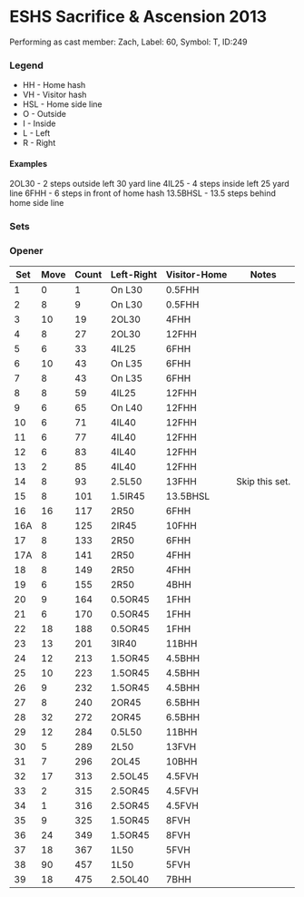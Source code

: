 # ESHS Sacrifice & Ascension 2013

Performing as cast member: Zach, Label: 60, Symbol: T, ID:249

### Legend

* HH - Home hash
* VH - Visitor hash
* HSL - Home side line
* O - Outside
* I - Inside
* L - Left
* R - Right

#### Examples

2OL30 - 2 steps outside left 30 yard line
4IL25 - 4 steps inside left 25 yard line
6FHH - 6 steps in front of home hash
13.5BHSL - 13.5 steps behind home side line

### Sets

### Opener

| Set | Move | Count | Left-Right | Visitor-Home | Notes                      |
| --- | ---- | ----- | ---------- | ------------ | -------------------------- |
| 1   | 0    | 1     | On L30     | 0.5FHH       |                            |
| 2   | 8    | 9     | On L30     | 0.5FHH       |                            |
| 3   | 10   | 19    | 2OL30      | 4FHH         |                            |
| 4   | 8    | 27    | 2OL30      | 12FHH        |                            |
| 5   | 6    | 33    | 4IL25      | 6FHH         |                            |
| 6   | 10   | 43    | On L35     | 6FHH         |                            |
| 7   | 8    | 43    | On L35     | 6FHH         |                            |
| 8   | 8    | 59    | 4IL25      | 12FHH        |                            |
| 9   | 6    | 65    | On L40     | 12FHH        |                            |
| 10  | 6    | 71    | 4IL40      | 12FHH        |                            |
| 11  | 6    | 77    | 4IL40      | 12FHH        |                            |
| 12  | 6    | 83    | 4IL40      | 12FHH        |                            |
| 13  | 2    | 85    | 4IL40      | 12FHH        |                            |
| 14  | 8    | 93    | 2.5L50     | 13FHH        | Skip this set.             |
| 15  | 8    | 101   | 1.5IR45    | 13.5BHSL     |                            |
| 16  | 16   | 117   | 2R50       | 6FHH         |                            |
| 16A | 8    | 125   | 2IR45      | 10FHH        |                            |
| 17  | 8    | 133   | 2R50       | 6FHH         |                            |
| 17A | 8    | 141   | 2R50       | 4FHH         |                            |
| 18  | 8    | 149   | 2R50       | 4FHH         |                            |
| 19  | 6    | 155   | 2R50       | 4BHH         |                            |
| 20  | 9    | 164   | 0.5OR45    | 1FHH         |                            |
| 21  | 6    | 170   | 0.5OR45    | 1FHH         |                            |
| 22  | 18   | 188   | 0.5OR45    | 1FHH         |                            |
| 23  | 13   | 201   | 3IR40      | 11BHH        |                            |
| 24  | 12   | 213   | 1.5OR45    | 4.5BHH       |                            |
| 25  | 10   | 223   | 1.5OR45    | 4.5BHH       |                            |
| 26  | 9    | 232   | 1.5OR45    | 4.5BHH       |                            |
| 27  | 8    | 240   | 2OR45      | 6.5BHH       |                            |
| 28  | 32   | 272   | 2OR45      | 6.5BHH       |                            |
| 29  | 12   | 284   | 0.5L50     | 11BHH        |                            |
| 30  | 5    | 289   | 2L50       | 13FVH        |                            |
| 31  | 7    | 296   | 2OL45      | 10BHH        |                            |
| 32  | 17   | 313   | 2.5OL45    | 4.5FVH       |                            |
| 33  | 2    | 315   | 2.5OR45    | 4.5FVH       |                            |
| 34  | 1    | 316   | 2.5OR45    | 4.5FVH       |                            |
| 35  | 9    | 325   | 1.5OR45    | 8FVH         |                            |
| 36  | 24   | 349   | 1.5OR45    | 8FVH         |                            |
| 37  | 18   | 367   | 1L50       | 5FVH         |                            |
| 38  | 90   | 457   | 1L50       | 5FVH         |                            |
| 39  | 18   | 475   | 2.5OL40    | 7BHH         |                            |
